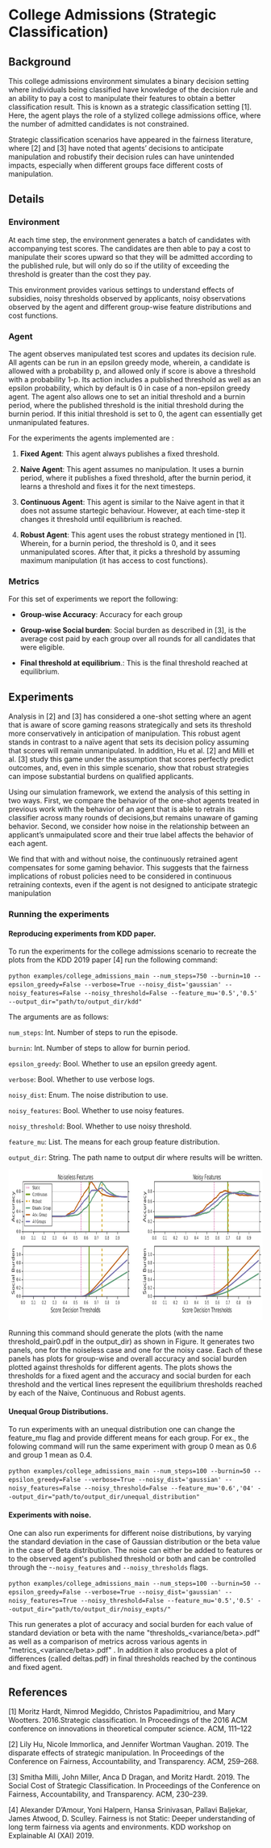 # College Admissions (Strategic Classification)

## Background

This college admissions environment simulates a binary decision setting where
individuals being classified have knowledge of the decision rule and an ability
to pay a cost to manipulate their features to obtain a better classification
result. This is known as a strategic classification setting [1]. Here, the agent
plays the role of a stylized college admissions office, where the number of
admitted candidates is not constrained.

Strategic classification scenarios have appeared in the fairness literature,
where [2] and [3] have noted that agents’ decisions to anticipate manipulation
and robustify their decision rules can have unintended impacts, especially when
different groups face different costs of manipulation.

## Details

### Environment

At each time step, the environment generates a batch of candidates with
accompanying test scores. The candidates are then able to pay a cost to
manipulate their scores upward so that they will be admitted according to the
published rule, but will only do so if the utility of exceeding the threshold is
greater than the cost they pay.

This environment provides various settings to understand effects of subsidies,
noisy thresholds observed by applicants, noisy observations observed by the
agent and different group-wise feature distributions and cost functions.

### Agent

The agent observes manipulated test scores and updates its decision rule. All
agents can be run in an epsilon greedy mode, wherein, a candidate is allowed
with a probability p, and allowed only if score is above a threshold with a
probability 1-p. Its action includes a published threshold as well as an epsilon
probability, which by default is 0 in case of a non-epsilon greedy agent. The
agent also allows one to set an initial threshold and a burnin period, where the
published threshold is the initial threshold during the burnin period. If this
initial threshold is set to 0, the agent can essentially get unmanipulated
features.

For the experiments the agents implemented are :

1.  **Fixed Agent**: This agent always publishes a fixed threshold.

2.  **Naive Agent**: This agent assumes no manipulation. It uses a burnin
    period, where it publishes a fixed threshold, after the burnin period, it
    learns a threshold and fixes it for the next timesteps.

3.  **Continuous Agent**: This agent is similar to the Naive agent in that it
    does not assume startegic behaviour. However, at each time-step it changes
    it threshold until equilibrium is reached.

4.  **Robust Agent**: This agent uses the robust strategy mentioned in [1].
    Wherein, for a burnin period, the threshold is 0, and it sees unmanipulated
    scores. After that, it picks a threshold by assuming maximum manipulation
    (it has access to cost functions).

### Metrics

For this set of experiments we report the following:

*   **Group-wise Accuracy**: Accuracy for each group

*   **Group-wise Social burden**: Social burden as described in [3], is the
    average cost paid by each group over all rounds for all candidates that were
    eligible.

*   **Final threshold at equilibrium**.: This is the final threshold reached at
    equilibrium.

## Experiments

Analysis in [2] and [3] has considered a one-shot setting where an agent that is
aware of score gaming reasons strategically and sets its threshold more
conservatively in anticipation of manipulation. This robust agent stands in
contrast to a naïve agent that sets its decision policy assuming that scores
will remain unmanipulated. In addition, Hu et al. [2] and Milli et al. [3] study
this game under the assumption that scores perfectly predict outcomes, and, even
in this simple scenario, show that robust strategies can impose substantial
burdens on qualified applicants.

Using our simulation framework, we extend the analysis of this setting in two
ways. First, we compare the behavior of the one-shot agents treated in previous
work with the behavior of an agent that is able to retrain its classifier across
many rounds of decisions,but remains unaware of gaming behavior. Second, we
consider how noise in the relationship between an applicant’s unmaipulated score
and their true label affects the behavior of each agent.

We find that with and without noise, the continuously retrained agent
compensates for some gaming behavior. This suggests that the fairness
implications of robust policies need to be considered in continuous retraining
contexts, even if the agent is not designed to anticipate strategic manipulation

### Running the experiments

#### Reproducing experiments from KDD paper.

To run the experiments for the college admissions scenario to recreate the plots
from the KDD 2019 paper [4] run the following command:

`python examples/college_admissions_main --num_steps=750 --burnin=10
--epsilon_greedy=False --verbose=True --noisy_dist='gaussian'
--noisy_features=False --noisy_threshold=False --feature_mu='0.5','0.5'
--output_dir="path/to/output_dir/kdd"`

The arguments are as follows:

`num_steps`: Int. Number of steps to run the episode.

`burnin`: Int. Number of steps to allow for burnin period.

`epsilon_greedy`: Bool. Whether to use an epsilon greedy agent.

`verbose`: Bool. Whether to use verbose logs.

`noisy_dist`: Enum. The noise distribution to use.

`noisy_features`: Bool. Whether to use noisy features.

`noisy_threshold`: Bool. Whether to use noisy threshold.

`feature_mu`: List. The means for each group feature distribution.

`output_dir`: String. The path name to output dir where results will be written.

<p align="center">
  <img src="img/thresholds_strategic.png"
       alt="Plots generated for equal distributions with and without noise."
       width=950 height=300>
</p>

Running this command should generate the plots (with the name
threshold_pair0.pdf in the output_dir) as shown in Figure. It generates two
panels, one for the noiseless case and one for the noisy case. Each of these
panels has plots for group-wise and overall accuracy and social burden plotted
against thresholds for different agents. The plots shows the thresholds for a
fixed agent and the accuracy and social burden for each threshold and the
vertical lines represent the equilibrium thresholds reached by each of the
Naive, Continuous and Robust agents.

#### Unequal Group Distributions.

To run experiments with an unequal distribution one can change the feature_mu
flag and provide different means for each group. For ex., the folowing command
will run the same experiment with group 0 mean as 0.6 and group 1 mean as 0.4.

`python examples/college_admissions_main --num_steps=100 --burnin=50
--epsilon_greedy=False --verbose=True --noisy_dist='gaussian'
--noisy_features=False --noisy_threshold=False --feature_mu='0.6','04'
--output_dir="path/to/output_dir/unequal_distribution"`

#### Experiments with noise.

One can also run experiments for different noise distributions, by varying the
standard deviation in the case of Gaussian distribution or the beta value in the
case of Beta distribution. The noise can either be added to features or to the
observed agent's published threshold or both and can be controlled through the
-`-noisy_features` and `--noisy_thresholds` flags.

`python examples/college_admissions_main --num_steps=100 --burnin=50
--epsilon_greedy=False --verbose=True --noisy_dist='gaussian'
--noisy_features=True --noisy_threshold=False --feature_mu='0.5','0.5'
--output_dir="path/to/output_dir/noisy_expts/"`

This run generates a plot of accuracy and social burden for each value of
standard deviation or beta with the name "thresholds_\<variance/beta\>.pdf" as
well as a comparison of metrics across various agents in
"metrics_\<variance/beta\>.pdf" . In addition it also produces a plot of
differences (called deltas.pdf) in final thresholds reached by the continous and
fixed agent.

## References

[1] Moritz Hardt, Nimrod Megiddo, Christos Papadimitriou, and Mary Wootters.
2016.Strategic classification. In Proceedings of the 2016 ACM conference on
innovations in theoretical computer science. ACM, 111–122

[2] Lily Hu, Nicole Immorlica, and Jennifer Wortman Vaughan. 2019. The disparate
effects of strategic manipulation. In Proceedings of the Conference on Fairness,
Accountability, and Transparency. ACM, 259–268.

[3] Smitha Milli, John Miller, Anca D Dragan, and Moritz Hardt. 2019. The Social
Cost of Strategic Classification. In Proceedings of the Conference on Fairness,
Accountability, and Transparency. ACM, 230–239.

[4] Alexander D’Amour, Yoni Halpern, Hansa Srinivasan, Pallavi Baljekar, James Atwood, D. Sculley.  Fairness is not Static: Deeper understanding of long term fairness via agents and environments. KDD workshop on Explainable AI (XAI) 2019.

